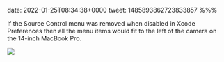 date: 2022-01-25T08:34:38+0000
tweet: 1485893862723833857
%%%

If the Source Control menu was removed when disabled in Xcode Preferences then all the menu items would fit to the left of the camera on the 14-inch MacBook Pro.

![](FJ70kqNXIAA-URg.jpg)
